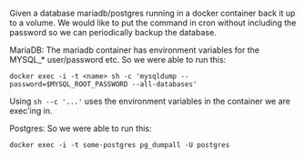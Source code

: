 
Given a database mariadb/postgres running in a docker container back it up to a volume.
We would like to put the command in cron without including the password so we can periodically backup the database.


MariaDB:
The mariadb container has environment variables for the MYSQL_* user/password etc.
So we were able to run this:
```
docker exec -i -t <name> sh -c 'mysqldump --password=$MYSQL_ROOT_PASSWORD --all-databases'
```
Using ```sh --c '...'``` uses the environment variables in the container we are exec'ing in.


Postgres:
So we were able to run this:
```
docker exec -i -t some-postgres pg_dumpall -U postgres
```
